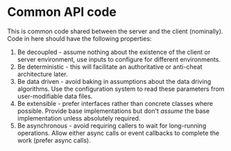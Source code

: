 # Common API code

This is common code shared between the server and the client (nominally).  Code in here should have the following properties:
1. Be decoupled - assume nothing about the existence of the client or server environment, use inputs to configure for different environments.
2. Be deterministic - this will facilitate an authoritative or anti-cheat architecture later.
3. Be data driven - avoid baking in assumptions about the data driving algorithms.  Use the configuration system to read these parameters from user-modifiable data files.
4. Be extensible - prefer interfaces rather than concrete classes where possible.  Provide base implementations but don't *assume* the base implementation unless absolutely required.
6. Be asynchronous - avoid requiring callers to wait for long-running operations.  Allow either async calls or event callbacks to complete the work (prefer async calls).
